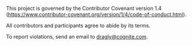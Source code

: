 This project is governed by the Contributor Covenant version 1.4
(https://www.contributor-covenant.org/version/1/4/code-of-conduct.html).

All contributors and participants agree to abide by its terms.

To report violations, send an email to dragly@cognite.com.
